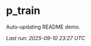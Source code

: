 # p_train

Auto-updating README demo.

<!--START_SECTION:status-->
_Last run: 2025-09-10 23:27 UTC_
<!--END_SECTION:status-->


























































































































































































































































































































































































































































